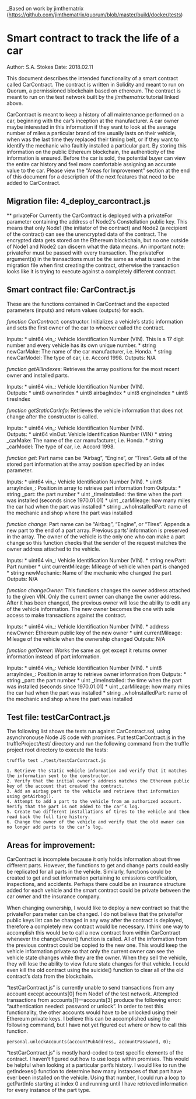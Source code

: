 _Based on work by jimthematrix (https://github.com/jimthematrix/quorum/blob/master/build/docker/tests)

# Smart contract to track the life of a car
Author:  S.A. Stokes
Date:  2018.02.11

This document describes the intended functionality of a smart contract called CarContract.  The contract is written in Solidity and meant to run on Quorum, a permissioned blockchain based on ethereum.  The contract is meant to run on the test network built by the *jimthematrix* tutorial linked above.

CarContract is meant to keep a history of all maintenance performed on a car, beginning with the car’s inception at the manufacturer.  A car owner maybe interested in this information if they want to look at the average number of miles a particular brand of tire usually lasts on their vehicle, when was the last time they replaced their timing belt, or if they want to identify the mechanic who faultily installed a particular part.  By storing this information on the public Ethereum blockchain, the authenticity of the information is ensured.  Before the car is sold, the potential buyer can view the entire car history and feel more comfortable assigning an accurate value to the car.  Please view the “Areas for Improvement” section at the end of this document for a description of the next features that need to be added to CarContract.

## Migration file:  4_deploy_carcontract.js

** privateFor
Currently the CarContract is deployed with a privateFor parameter containing the address of Node2’s Constellation public key.  This means that only Node1 (the initiator of the contract) and Node2 (a recipient of the contract) can see the unencrypted data of the contract.  The encrypted data gets stored on the Ethereum blockchain, but no one outside of Node1 and Node2 can discern what the data means.  An important note: privateFor must be passed with every transaction.  The privateFor argument(s) in the transactions must be the same as what is used in the migration file when first creating the contract, otherwise the transaction looks like it is trying to execute against a completely different contract.

## Smart contract file:  CarContract.js

These are the functions contained in CarContract and the expected parameters (inputs) and return values (outputs) for each.

*function CarContract*:  constructor.  Initializes a vehicle’s static information and sets the first owner of the car to whoever called the contract.

Inputs:
    * uint64 vin_:  Vehicle Identification Number (VIN).  This is a 17 digit number and every vehicle has its own unique number.
    * string newCarMake:  The name of the car manufacturer, i.e. Honda.
    * string newCarModel:  The type of car, i.e. Accord 1998.
Outputs:  N/A

*function getAllIndexes*:  Retrieves the array positions for the most recent owner and installed parts.

Inputs:
    * uint64 vin_:  Vehicle Identification Number (VIN).  
Outputs:
    * uint8 ownerIndex
    * uint8 airbagIndex
    * uint8 engineIndex
    * uint8 tiresIndex

*function getStaticCarInfo*:  Retrieves the vehicle information that does not change after the constructor is called.

Inputs:
    * uint64 vin_:  Vehicle Identification Number (VIN).  
Outputs:
    * uint64 vinOut:  Vehicle Identification Number (VIN)
    * string _carMake:  The name of the car manufacturer, i.e. Honda.
    * string _carModel:  The type of car, i.e. Accord 1998.

*function get<partName>*:  Part name can be “Airbag”, “Engine”, or “Tires”.  Gets all of the stored part information at the array position specified by an index parameter.

Inputs:
    * uint64 vin_:  Vehicle Identification Number (VIN). 
    * uint8 arrayIndex_:  Position in array to retrieve part information from 
Outputs:
    * string _part:  the part number
    * uint _timeInstalled:  the time when the part was installed (seconds since 1970.01.01)
    * uint _carMileage:  how many miles the car had when the part was installed
    * string _whoInstalledPart:  name of the mechanic and shop where the part was installed

*function change<partName>*:  Part name can be “Airbag”, “Engine”, or “Tires”.  Appends a new part to the end of a part array.  Previous parts’ information is preserved in the array.  The owner of the vehicle is the only one who can make a part change so this function checks that the sender of the request matches the owner address attached to the vehicle.

Inputs:
    * uint64 vin_:  Vehicle Identification Number (VIN). 
    * string newPart:  Part number
    * uint currentMileage:  Mileage of vehicle when part is changed
    * string newMechanic:  Name of the mechanic who changed the part
Outputs:  N/A

*function changeOwner*:  This functions changes the owner address attached to the given VIN.  Only the current owner can change the owner address.  After it has been changed, the previous owner will lose the ability to edit any of the vehicle information.  The new owner becomes the one with sole access to make transactions against the contract.

Inputs:
    * uint64 vin_:  Vehicle Identification Number (VIN). 
    * address newOwner:  Ethereum public key of the new owner
    * uint currentMileage:  Mileage of the vehicle when the ownership changed
Outputs:  N/A

*function getOwner*:  Works the same as get<Part> except it returns owner information instead of part information.

Inputs:
    * uint64 vin_:  Vehicle Identification Number (VIN). 
    * uint8 arrayIndex_:  Position in array to retrieve owner information from 
Outputs:
    * string _part:  the part number
    * uint _timeInstalled:  the time when the part was installed (seconds since 1970.01.01)
    * uint _carMileage:  how many miles the car had when the part was installed
    * string _whoInstalledPart:  name of the mechanic and shop where the part was installed

## Test file:  testCarContract.js

The following list shows the tests run against CarContract.sol, using asynchronouse Node JS code with promises.  Put testCarContract.js in the truffleProject/test/ directory and run the following command from the truffle project root directory to execute the tests:
```
truffle test ./test/testCarContract.js
```

    1. Retrieve the static vehicle information and verify that it matches the information sent to the constructor.
    2. Verify that the initial owner’s address matches the Ethereum public key of the account that created the contract.
    3. Add an airbag part to the vehicle and retrieve that information using getAirbag().
    4. Attempt to add a part to the vehicle from an authorized account.  Verify that the part is not added to the car’s log.
    5. Create two different installations of tires to the vehicle and then read back the full tire history.
    6. Change the owner of the vehicle and verify that the old owner can no longer add parts to the car’s log.

## Areas for improvement:

CarContract is incomplete because it only holds information about three different parts.  However, the functions to get and change parts could easily be replicated for all parts in the vehicle.  Similarly, functions could be created to get and set information pertaining to emissions certification, inspections, and accidents.  Perhaps there could be an insurance structure added for each vehicle and the smart contract could be private between the car owner and the insurance company.

When changing ownership, I would like to deploy a new contract so that the privateFor parameter can be changed.  I do not believe that the privateFor public keys list can be changed in any way after the contract is deployed, therefore a completely new contract would be necessary.  I think one way to accomplish this would be to call a new contract from within CarContract whenever the changeOwner() function is called.  All of the information from the previous contract could be copied to the new one.  This would keep the vehicle information private so that only the current owner can see the vehicle state changes while they are the owner.  When they sell the vehicle, they will lose the ability to view future state changes for that vehicle.  I could even kill the old contract using the suicide() function to clear all of the old contract’s data from the blockchain.

“testCarContract.js” is currently unable to send transactions from any account except accounts[0] from Node1 of the test network.  Attempted transactions from accounts[1]—accounts[3] produce the following error:  “authentication needed: password or unlock”.  In order to test this functionality, the other accounts would have to be unlocked using their Ethereum private keys.  I believe this can be accomplished using the following command, but I have not yet figured out where or how to call this function.
```
personal.unlockAccounts(accountPubAddress, accountPassword, 0);
```

“testCarContract.js” is mostly hard-coded to test specific elements of the contract.  I haven’t figured out how to use loops within promises.  This would be helpful when looking at a particular part’s history.  I would like to run the getIndexes() function to determine how many instances of that part have ever been installed on the vehicle.  Using that number, I could run a loop to getPartInfo starting at index 0 and running until I have retrieved information for every instance of the part type.
